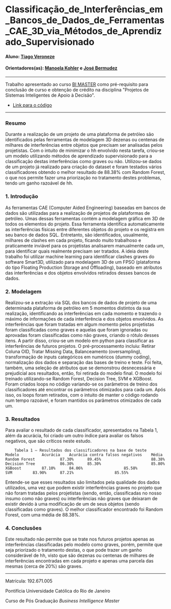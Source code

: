 # Classificação_de_Interferências_em_Bancos_de_Dados_de_Ferramentas_CAE_3D_via_Métodos_de_Aprendizado_Supervisionado

#### Aluno: [Tiago Veroneze](https://github.com/tiagovero)
#### Orientadores(as): [Manoela Kohler](https://github.com/manoelakohler) e [José Bermudez](https://github.com/bermudezjose)

---

Trabalho apresentado ao curso [BI MASTER](https://ica.puc-rio.ai/bi-master) como pré-requisito para conclusão de curso e obtenção de crédito na disciplina "Projetos de Sistemas Inteligentes de Apoio à Decisão".

- [Link para o código](https://github.com/tiagovero/Classificacao-de-interferencias-de-ferramentas-CAE-3D-via-Metodos-de-Aprendizado-Supervisionado/blob/main/Classifica%C3%A7%C3%A3o_de_Interferencias_do_S3D.ipynb)

---

### Resumo

Durante a realização de um projeto de uma plataforma de petróleo são identificados pelas ferramentas de modelagem 3D dezenas ou centenas de milhares de interferências entre objetos que precisam ser analisadas pelos projetistas. Com o intuito de minimizar o hh envolvido nesta tarefa, criou-se um modelo utilizando métodos de aprendizado supervisionado para a classificação destas interferências como graves ou não. Utilizou-se dados de um projeto já realizado para criação do dataset e foram testados vários classificadores obtendo o melhor resultado de 88.38% com Random Forest, o que nos permite fazer uma priorização no tratamento destes problemas, tendo um ganho razoável de hh.

### 1. Introdução

As ferramentas CAE  (Computer Aided Engineering) baseadas em bancos de dados são utilizadas para a realização de projetos de plataformas de petróleo.
Umas dessas ferramentas contém a modelagem gráfica em 3D de todos os elementos do projeto. Essa ferramenta identifica automaticamente as interferências físicas entre diferentes objetos do projeto e os registra em seu banco de dados SQL.
Entretanto, são identificados, usualmente, milhares de clashes em cada projeto, ficando muito trabalhoso e praticamente inviável para os projetistas analisarem manualmente cada um, para identificar quais realmente precisam ser tratados.
A ideia deste trabalho foi utilizar machine learning para identificar clashes graves do software Smart3D, utilizado para modelagem 3D de um FPSO  (plataforma do tipo Floating Production Storage and Offloading), baseado em atributos das interferências e dos objetos envolvidos retirados desses bancos de dados. 

### 2. Modelagem

Realizou-se a extração via SQL dos bancos de dados de projeto de uma determinada plataforma de petróleo em 5 momentos distintos da sua realização, identificando as interferências em cada momento e trazendo o máximo de informações de cada interferência e dos objetos envolvidos.
As interferências que foram tratadas em algum momento pelos projetistas foram classificadas como graves e aquelas que foram ignoradas ou aprovadas foram classificadas como não graves, criando o rótulo desses itens.
A partir disso, criou-se um modelo em python para classificar as interferências de futuros projetos.
O pré-processamento incluiu: Retirar Coluna OID, Tratar Missing Data, Balanceamento (oversampling), transformação de inputs categóricos em numéricos (dummy coding), normalização dos dados e separação das bases de treino e teste. Foi feita, também, uma seleção de atributos que se demonstrou desnecessária e prejudicial aos resultados, então, foi retirada do modelo final.
O modelo foi treinado utilizando-se Random Forest, Decision Tree, SVM e XGBoost.
Foram criados loops no código variando-se os parâmetros de treino dos classificadores até encontrar os parâmetros otimizados para cada um. Após isso, os loops foram retirados, com o intuito de manter o código rodando num tempo razoável, e foram mantidos os parâmetros otimizados de cada um.

### 3. Resultados

Para avaliar o resultado de cada classificador, apresentados na Tabela 1, além da acurácia, foi criado um outro índice para avaliar os falsos negativos, que são críticos neste estudo.

		Tabela 1 – Resultados dos classificadores na base de teste
	Modelo			Acurácia	Acurácia contra falsos negativos	Média
	Random Forest	        87.30%		89.45%				        88.38%
	Decision Tree	        86.30%		85.30%				        85.80%
	XGBoost			87.10%		84.06%					85.58%
	SVM			83.90%		87.21%					85.55%

Entende-se que esses resultados são limitados pela qualidade dos dados utilizados, uma vez que podem existir interferências graves no projeto que não foram tratadas pelos projetistas (sendo, então, classificadas no nosso insumo como não graves) ou interferências não graves que deixaram de existir devido à uma modificação de um de seus objetos (sendo classificadas como graves).
O melhor classificador encontrado foi Random Forest, com uma média de 88.38%.


### 4. Conclusões

Este resultado não permite que se trate nos futuros projetos apenas as interferências classificadas pelo modelo como graves, porém, permite que seja priorizado o tratamento destas, o que pode trazer um ganho considerável de hh, visto que são dezenas ou centenas de milhares de interferências encontradas em cada projeto e apenas uma parcela das mesmas (cerca de 20%) são graves.

---

Matrícula: 192.671.005

Pontifícia Universidade Católica do Rio de Janeiro

Curso de Pós Graduação *Business Intelligence Master*
